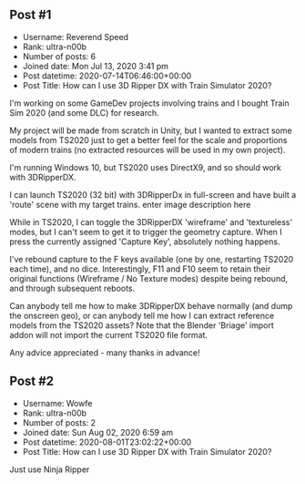 ## Post #1
- Username: Reverend Speed
- Rank: ultra-n00b
- Number of posts: 6
- Joined date: Mon Jul 13, 2020 3:41 pm
- Post datetime: 2020-07-14T06:46:00+00:00
- Post Title: How can I use 3D Ripper DX with Train Simulator 2020?

I'm working on some GameDev projects involving trains and I bought Train Sim 2020 (and some DLC) for research.

My project will be made from scratch in Unity, but I wanted to extract some models from TS2020 just to get a better feel for the scale and proportions of modern trains (no extracted resources will be used in my own project).

I'm running Windows 10, but TS2020 uses DirectX9, and so should work with 3DRipperDX.

I can launch TS2020 (32 bit) with 3DRipperDx in full-screen and have built a 'route' scene with my target trains. enter image description here

While in TS2020, I can toggle the 3DRipperDX 'wireframe' and 'textureless' modes, but I can't seem to get it to trigger the geometry capture. When I press the currently assigned 'Capture Key', absolutely nothing happens.

I've rebound capture to the F keys available (one by one, restarting TS2020 each time), and no dice. Interestingly, F11 and F10 seem to retain their original functions (Wireframe / No Texture modes) despite being rebound, and through subsequent reboots.

Can anybody tell me how to make 3DRipperDX behave normally (and dump the onscreen geo), or can anybody tell me how I can extract reference models from the TS2020 assets? Note that the Blender 'Briage' import addon will not import the current TS2020 file format.

Any advice appreciated - many thanks in advance!
## Post #2
- Username: Wowfe
- Rank: ultra-n00b
- Number of posts: 2
- Joined date: Sun Aug 02, 2020 6:59 am
- Post datetime: 2020-08-01T23:02:22+00:00
- Post Title: How can I use 3D Ripper DX with Train Simulator 2020?

Just use Ninja Ripper
